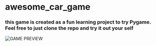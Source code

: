 ﻿# awesome_car_game
 ### this game is created as a fun learning project to try Pygame. Feel free to just clone the repo and try it out your self
 ![GAME PREVIEW](../game_preview.png)
